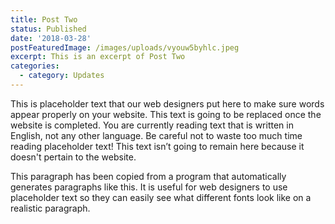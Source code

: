 ```yaml
---
title: Post Two
status: Published
date: '2018-03-28'
postFeaturedImage: /images/uploads/vyouw5byhlc.jpeg
excerpt: This is an excerpt of Post Two
categories:
  - category: Updates
---
```

This is placeholder text that our web designers put here to make sure words appear properly on your website. This text is going to be replaced once the website is completed. You are currently reading text that is written in English, not any other language. Be careful not to waste too much time reading placeholder text! This text isn’t going to remain here because it doesn't pertain to the website.

This paragraph has been copied from a program that automatically generates paragraphs like this. It is useful for web designers to use placeholder text so they can easily see what different fonts look like on a realistic paragraph.

